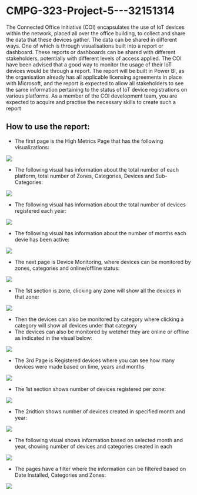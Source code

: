 # CMPG-323-Project-5---32151314
The Connected Office Initiative (COI) encapsulates the use of IoT devices within the network,
placed all over the office building, to collect and share the data that these devices gather. The
data can be shared in different ways. One of which is through visualisations built into a report or
dashboard. These reports or dashboards can be shared with different stakeholders, potentially
with different levels of access applied. The COI have been advised that a good way to monitor
the usage of their IoT devices would be through a report.
The report will be built in Power BI, as the organisation already has all applicable licensing
agreements in place with Microsoft, and the report is expected to allow all stakeholders to see the
same information pertaining to the status of IoT device registrations on various platforms. As a
member of the COI development team, you are expected to acquire and practise the necessary
skills to create such a report

## How to use the report:
- The first page is the High Metrics Page that has the following visualizations:

![](Photos/1.png)

- The following visual has information about the total number of each platform, total number of Zones, Categories, Devices and Sub-Categories:

![](Photos/2.png)

- The following visual has information about the total number of devices registered each year:

![](Photos/3.png)

- The following visual has information about the number of months each devie has been active:

![](Photos/4.png)

- The next page is Device Monitoring, where devices can be monitored by zones, categories and online/offline status:

![](Photos/5.png)

- The 1st section is zone, clicking any zone will show all the devices in that zone:

![](Photos/6.png)

- Then the devices can also be monitored by category where clicking a category will show all devices under that category
- The devices can also be monitored by weteher they are online or offline as indicated in the visual below:

![](Photos/7.png)

- The 3rd Page is Registered devices where you can see how many devices were made based on time, years and months

![](Photos/8.png)

- The 1st section shows number of devices registered per zone:

![](Photos/9.png)

- The 2ndtion shows number of devices created in specified month and year:

![](Photos/10.png)

- The following visual shows information based on selected month and year, showing number of devices and categories created in each

![](Photos/11.png)

- The pages have a filter where the information can be filtered based on Date Installed, Categories and Zones:

![](Photos/12.png)
